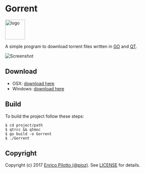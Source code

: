 # Gorrent

<img alt="logo" src="https://github.com/pioz/gorrent/raw/master/qrc/donkey.png" width="64px" height="64px"/>

A simple program to download torrent files written in [GO](https://golang.org/)
and [QT](https://github.com/therecipe/qt).

![Screenshot](https://i.imgur.com/dXXvLkQ.png)

## Download

* OSX: [download here](http://bit.ly/2m9biq5)
* Windows: [download here](http://bit.ly/2hpN4Gz)

## Build

To build the project follow these steps:

    $ cd project/path
    $ qtrcc && qtmoc
    $ go build -o Gorrent
    $ ./Gorrent

## Copyright

Copyright (c) 2017 [Enrico Pilotto (@pioz)](https://github.com/pioz). See
[LICENSE](https://github.com/pioz/gorrent/blob/master/LICENSE) for details.
